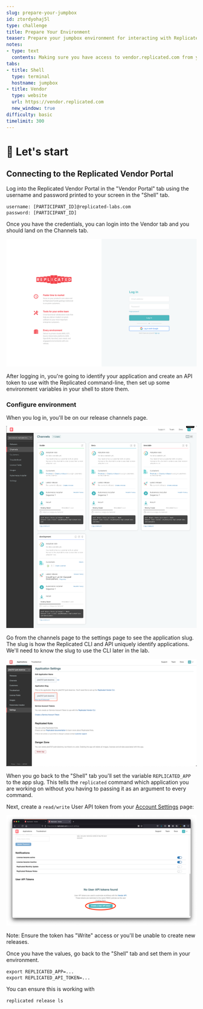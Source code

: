 ```yaml
---
slug: prepare-your-jumpbox
id: ztordyohaj5l
type: challenge
title: Prepare Your Environment
teaser: Prepare your jumpbox environment for interacting with Replicated
notes:
- type: text
  contents: Making sure you have access to vendor.replicated.com from your jumpbox
tabs:
- title: Shell
  type: terminal
  hostname: jumpbox
- title: Vendor
  type: website
  url: https://vendor.replicated.com
  new_window: true
difficulty: basic
timelimit: 300
---
```


🚀 Let's start
==============

## Connecting to the Replicated Vendor Portal

Log into the Replicated Vendor Portal in the "Vendor Portal" tab using the username
and password printed to your screen in the "Shell" tab.

```
username: [PARTICIPANT_ID]@replicated-labs.com
password: [PARTICIPANT_ID]
```

Once you have the credentials, you can login into the Vendor tab and you should land on the Channels tab.

![Vendor Portal Login](../assets/vendor-portal-login.png)

After logging in, you're going to identify your application and create an API token to use with the
Replicated command-line, then set up some environment variables in your shell to store them.

### Configure environment

When you log in, you'll be on our release channels page.

![Release Channels on the Vendor Portal](../assets/release-channels.png)

Go from the channels page to the settings page to see the application slug. The slug is how the
Replicated CLI and API uniquely identify applications. We'll need to know the slug to use the
CLI later in the lab.

![Finding Your Application Slug](../assets/cli-setup-quickstart-settings.png)

When you go back to the "Shell" tab you'll set the variable `REPLICATED_APP` to the app slug. This tells
the `replicated` command which application you are working on without you having to passing it as
an argument to every command.

Next, create a `read/write` User API token from your [Account Settings](https://vendor.replicated.com/account-settings)
page:

![Creating an API token](../assets/create-api-token.png)

Note: Ensure the token has "Write" access or you'll be unable to create new releases.

Once you have the values, go back to the "Shell" tab and set them in your environment.

```
export REPLICATED_APP=...
export REPLICATED_API_TOKEN=...
```

You can ensure this is working with

```
replicated release ls
```
